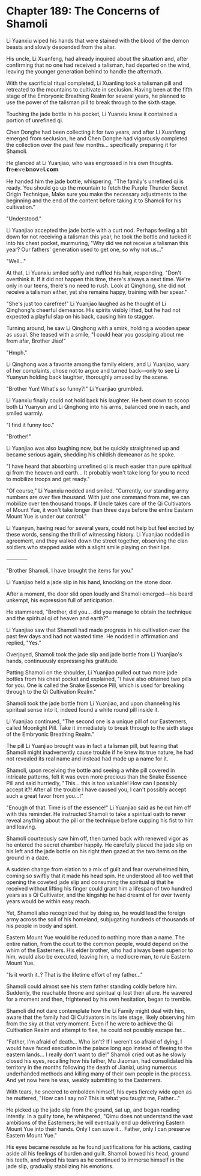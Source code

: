 # Chapter 189: The Concerns of Shamoli

Li Yuanxiu wiped his hands that were stained with the blood of the demon beasts and slowly descended from the altar.

His uncle, Li Xuanfeng, had already inquired about the situation and, after confirming that no one had received a talisman, had departed on the wind, leaving the younger generation behind to handle the aftermath.

With the sacrificial ritual completed, Li Xuanling took a talisman pill and retreated to the mountains to cultivate in seclusion. Having been at the fifth stage of the Embryonic Breathing Realm for several years, he planned to use the power of the talisman pill to break through to the sixth stage.

Touching the jade bottle in his pocket, Li Yuanxiu knew it contained a portion of unrefined qi.

Chen Donghe had been collecting it for two years, and after Li Xuanfeng emerged from seclusion, he and Chen Donghe had vigorously completed the collection over the past few months... specifically preparing it for Shamoli.

He glanced at Li Yuanjiao, who was engrossed in his own thoughts.
𝗳𝐫𝚎𝗲𝚠𝚎𝗯𝕟𝐨𝘃𝚎𝗹.𝗰𝗼𝗺

He handed him the jade bottle, whispering, "The family's unrefined qi is ready. You should go up the mountain to fetch the Purple Thunder Secret Origin Technique, Make sure you make the necessary adjustments to the beginning and the end of the content before taking it to Shamoli for his cultivation."

"Understood."

Li Yuanjiao accepted the jade bottle with a curt nod. Perhaps feeling a bit down for not receiving a talisman this year, he took the bottle and tucked it into his chest pocket, murmuring, "Why did we not receive a talisman this year? Our fathers' generation used to get one, so why not us..."

"Well..."

At that, Li Yuanxiu smiled softly and ruffled his hair, responding, "Don't overthink it. If it did not happen this time, there's always a next time. We're only in our teens, there's no need to rush. Look at Qinghong, she did not receive a talisman either, yet she remains happy, training with her spear."

"She's just too carefree!" Li Yuanjiao laughed as he thought of Li Qinghong's cheerful demeanor. His spirits visibly lifted, but he had not expected a playful slap on his back, causing him to stagger.

Turning around, he saw Li Qinghong with a smirk, holding a wooden spear as usual. She teased with a smile, "I could hear you gossiping about me from afar, Brother Jiao!"

"Hmph."

Li Qinghong was a favorite among the family elders, and Li Yuanjiao, wary of her complaints, chose not to argue and turned back—only to see Li Yuanyun holding back laughter, thoroughly amused by the scene.

"Brother Yun! What's so funny?!" Li Yuanjiao grumbled.

Li Yuanxiu finally could not hold back his laughter. He bent down to scoop both Li Yuanyun and Li Qinghong into his arms, balanced one in each, and smiled warmly.

"I find it funny too."

"Brother!"

Li Yuanjiao was also laughing now, but he quickly straightened up and became serious again, shedding his childish demeanor as he spoke.

"I have heard that absorbing unrefined qi is much easier than pure spiritual qi from the heaven and earth... It probably won't take long for you to need to mobilize troops and get ready."

"Of course," Li Yuanxiu nodded and smiled. "Currently, our standing army numbers are over five thousand. With just one command from me, we can mobilize over ten thousand troops. If Uncle takes care of the Qi Cultivators of Mount Yue, it won't take longer than three days before the entire Eastern Mount Yue is under our control."

Li Yuanyun, having read for several years, could not help but feel excited by these words, sensing the thrill of witnessing history. Li Yuanjiao nodded in agreement, and they walked down the street together, observing the clan soldiers who stepped aside with a slight smile playing on their lips.

————

"Brother Shamoli, I have brought the items for you."

Li Yuanjiao held a jade slip in his hand, knocking on the stone door.

After a moment, the door slid open loudly and Shamoli emerged—his beard unkempt, his expression full of anticipation.

He stammered, "Brother, did you... did you manage to obtain the technique and the spiritual qi of heaven and earth?"

Li Yuanjiao saw that Shamoli had made progress in his cultivation over the past few days and had not wasted time. He nodded in affirmation and replied, "Yes."

Overjoyed, Shamoli took the jade slip and jade bottle from Li Yuanjiao's hands, continuously expressing his gratitude.

Patting Shamoli on the shoulder, Li Yuanjiao pulled out two more jade bottles from his chest pocket and explained, "I have also obtained two pills for you. One is called the Snake Essence Pill, which is used for breaking through to the Qi Cultivation Realm."

Shamoli took the jade bottle from Li Yuanjiao, and upon channeling his spiritual sense into it, indeed found a white round pill inside it.

Li Yuanjiao continued, "The second one is a unique pill of our Easterners, called Moonlight Pill. Take it immediately to break through to the sixth stage of the Embryonic Breathing Realm."

The pill Li Yuanjiao brought was in fact a talisman pill, but fearing that Shamoli might inadvertently cause trouble if he knew its true nature, he had not revealed its real name and instead had made up a name for it.

Shamoli, upon receiving the bottle and seeing a white pill covered in intricate patterns, felt it was even more precious than the Snake Essence Pill and said hurriedly, "This... this is too valuable! How can I possibly accept it?! After all the trouble I have caused you, I can't possibly accept such a great favor from you...!"

"Enough of that. Time is of the essence!" Li Yuanjiao said as he cut him off with this reminder. He instructed Shamoli to take a spiritual oath to never reveal anything about the pill or the technique before cupping his fist to him and leaving.

Shamoli courteously saw him off, then turned back with renewed vigor as he entered the secret chamber happily. He carefully placed the jade slip on his left and the jade bottle on his right then gazed at the two items on the ground in a daze.

A sudden change from elation to a mix of guilt and fear overwhelmed him, coming so swiftly that it made his head spin. He understood all too well that opening the coveted jade slip and consuming the spiritual qi that he received without lifting his finger could grant him a lifespan of two hundred years as a Qi Cultivator, and the kingship he had dreamt of for over twenty years would be within easy reach.

Yet, Shamoli also recognized that by doing so, he would lead the foreign army across the soil of his homeland, subjugating hundreds of thousands of his people in body and spirit.

Eastern Mount Yue would be reduced to nothing more than a name. The entire nation, from the court to the common people, would depend on the whim of the Easterners. His elder brother, who had always been superior to him, would also be executed, leaving him, a mediocre man, to rule Eastern Mount Yue.

"Is it worth it..? That is the lifetime effort of my father..."

Shamoli could almost see his stern father standing coldly before him. Suddenly, the reachable throne and spiritual qi lost their allure. He wavered for a moment and then, frightened by his own hesitation, began to tremble.

Shamoli did not dare contemplate how the Li Family might deal with him, aware that the family had Qi Cultivators in its late stage, likely observing him from the sky at that very moment. Even if he were to achieve the Qi Cultivation Realm and attempt to flee, he could not possibly escape far...

"Father, I'm afraid of death... Who isn't? If I weren't so afraid of dying, I would have faced execution in the palace long ago instead of fleeing to the eastern lands... I really don't want to die!" Shamoli cried out as he slowly closed his eyes, recalling how his father, Mu Jiaoman, had consolidated his territory in the months following the death of Jianixi, using numerous underhanded methods and killing many of their own people in the process. And yet now here he was, weakly submitting to the Easterners.

With tears, he sneered to embolden himself, his eyes fiercely wide open as he muttered, "How can I say no? This is what you taught me, Father..."

He picked up the jade slip from the ground, sat up, and began reading intently. In a guilty tone, he whispered, "Qimu does not understand the vast ambitions of the Easterners; he will eventually end up delivering Eastern Mount Yue into their hands. Only I can save it... Father, only I can preserve Eastern Mount Yue."

His eyes became resolute as he found justifications for his actions, casting aside all his feelings of burden and guilt. Shamoli bowed his head, ground his teeth, and wiped his tears as he continued to immerse himself in the jade slip, gradually stabilizing his emotions.
